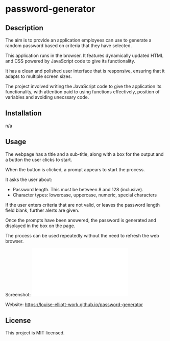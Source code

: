 # password-generator

## Description

The aim is to provide an application employees can use to generate a random password based on criteria that they have selected.

This application runs in the browser.  It features dynamically updated HTML and CSS powered by JavaScript code to give its functionality.

It has a clean and polished user interface that is responsive, ensuring that it adapts to multiple screen sizes.

The project involved writing the JavaScript code to give the application its functionality, with attention paid to using functions effectively, position of variables and avoiding unecssary code.

## Installation
n/a

## Usage
The webpage has a title and a sub-title, along with a box for the output and a button the user clicks to start.

When the button is clicked, a prompt appears to start the process.

It asks the user about:
- Password length. This must be between 8 and 128 (inclusive).
- Character types: lowercase, uppercase, numeric, special characters

If the user enters criteria that are not valid, or leaves the password length field blank, further alerts are given.

Once the prompts have been answered, the password is generated and displayed in the box on the page.

The process can be used repeatedly without the need to refresh the web browser.

Screenshot: ![Password Generator screenshot](Images/Process-screenshots.pdf)

Website: https://louise-elliott-work.github.io/password-generator

## License

This project is MIT licensed.